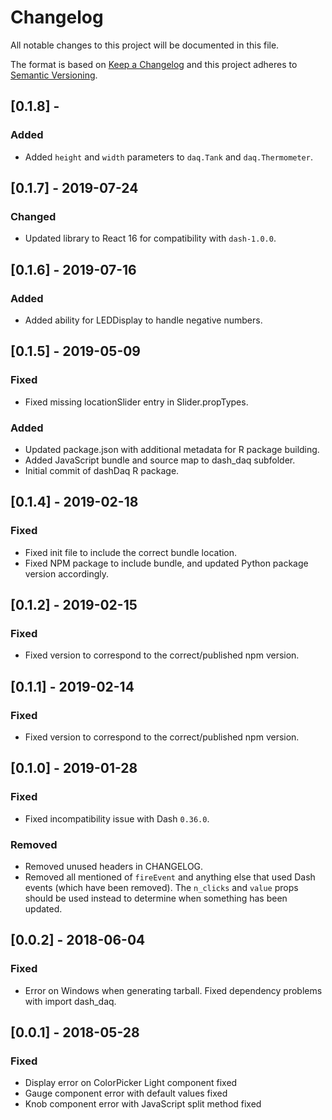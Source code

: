 # Changelog

All notable changes to this project will be documented in this file.

The format is based on [Keep a
Changelog](http://keepachangelog.com/en/1.0.0/) and this project
adheres to [Semantic Versioning](http://semver.org/spec/v2.0.0.html).

## [0.1.8] -

### Added
* Added `height` and `width` parameters to `daq.Tank` and
  `daq.Thermometer`.

## [0.1.7] - 2019-07-24

### Changed
* Updated library to React 16 for compatibility with `dash-1.0.0`.

## [0.1.6] - 2019-07-16

### Added
* Added ability for LEDDisplay to handle negative numbers.

## [0.1.5] - 2019-05-09

### Fixed
* Fixed missing locationSlider entry in Slider.propTypes.

### Added

* Updated package.json with additional metadata for R package
  building.
* Added JavaScript bundle and source map to dash_daq subfolder.
* Initial commit of dashDaq R package.

## [0.1.4] - 2019-02-18

### Fixed
* Fixed init file to include the correct bundle location.
* Fixed NPM package to include bundle, and updated Python package
  version accordingly.

## [0.1.2] - 2019-02-15

### Fixed
* Fixed version to correspond to the correct/published npm version.

## [0.1.1] - 2019-02-14

### Fixed
* Fixed version to correspond to the correct/published npm version.

## [0.1.0] - 2019-01-28

### Fixed
* Fixed incompatibility issue with Dash `0.36.0`.

### Removed
* Removed unused headers in CHANGELOG.
* Removed all mentioned of `fireEvent` and anything else that used
  Dash events (which have been removed). The `n_clicks` and `value`
  props should be used instead to determine when something has been
  updated.

## [0.0.2] - 2018-06-04

### Fixed
* Error on Windows when generating tarball. Fixed dependency problems
  with import dash_daq.

## [0.0.1] - 2018-05-28

### Fixed

* Display error on ColorPicker Light component fixed
* Gauge component error with default values fixed
* Knob component error with JavaScript split method fixed
